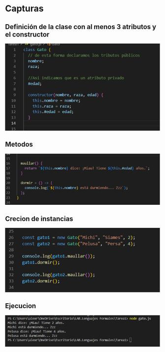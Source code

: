 # Capturas

## Definición de la clase con al menos 3 atributos y el constructor
![Cap 1](/Tarea1/cap1.png)

## Metodos
![Cap 2](/Tarea1/cap2.png)

## Crecion de instancias
![Cap 3](/Tarea1/cap3.png)

## Ejecucion
![Cap 4](/Tarea1/cap4.png)
